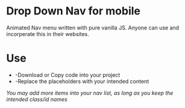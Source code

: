 # Drop Down Nav for mobile

Animated Nav menu written with pure vanilla JS. Anyone can use and incorperate this in their websites.

# Use
* -Download or Copy code into your project
* -Replace the placeholders with your intended content

*You may add more items into your nav list, as long as you keep the intended class/id names*
